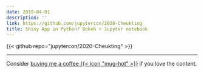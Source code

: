 ```yaml
---
date: 2019-04-01
description: ''
link: https://github.com/jupytercon/2020-Cheukting
title: Shiny App in Python? Bokeh + Jupyter notebook
---
```


{{< github repo="jupytercon/2020-Cheukting" >}}


---
Consider [buying me a coffee {{< icon "mug-hot" >}}](https://github.com/sponsors/Cheukting) if you love the content.
